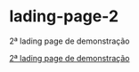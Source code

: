 # lading-page-2
2ª  lading page de demonstração

<a href="https://lucas-sessi.github.io/lading-page-2/Ladingpage2.html">2ª  lading page de demonstração<a>
